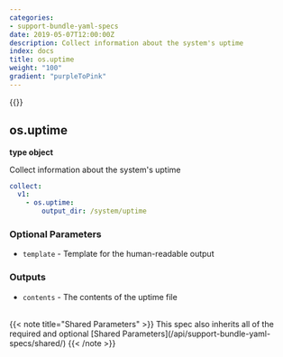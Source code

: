 ```yaml
---
categories:
- support-bundle-yaml-specs
date: 2019-05-07T12:00:00Z
description: Collect information about the system's uptime
index: docs
title: os.uptime
weight: "100"
gradient: "purpleToPink"
---
```


{{<legacynotice>}}

## os.uptime

**type object**

Collect information about the system's uptime


```yaml
collect:
  v1:
    - os.uptime:
        output_dir: /system/uptime
```


### Optional Parameters


- `template` - Template for the human-readable output



### Outputs

    
- `contents` - The contents of the uptime file


<br>
{{< note title="Shared Parameters" >}}
This spec also inherits all of the required and optional [Shared Parameters](/api/support-bundle-yaml-specs/shared/)
{{< /note >}}

  